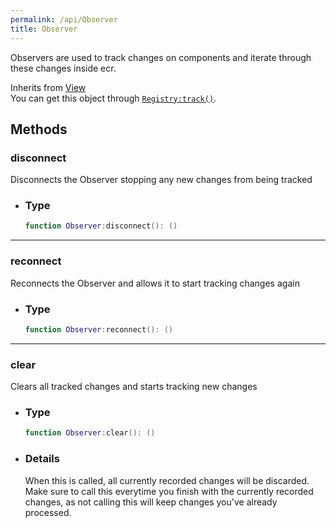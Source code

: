 ```yaml
---
permalink: /api/Observer
title: Observer
---
```


Observers are used to track changes on components and iterate through these changes inside ecr.

Inherits from [View](View)<br>
You can get this object through [`Registry:track()`](Registry#track).

## Methods

### disconnect

Disconnects the Observer stopping any new changes from being tracked

- ### Type
	
	```lua
	function Observer:disconnect(): ()
	```

---

### reconnect

Reconnects the Observer and allows it to start tracking changes again

- ### Type

	```lua
	function Observer:reconnect(): ()
	```
	
---

### clear

Clears all tracked changes and starts tracking new changes

- ### Type
	
	```lua
	function Observer:clear(): ()
	```

- ### Details
	
	When this is called, all currently recorded changes will be discarded. Make sure to call this everytime you finish with the currently recorded changes, as not calling this will keep changes you've already processed.